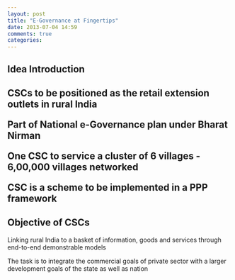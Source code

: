 ```yaml
---
layout: post
title: "E-Governance at Fingertips"
date: 2013-07-04 14:59
comments: true
categories: 
---
```

<h2>Idea Introduction<h2>

CSCs to be positioned as the retail extension outlets in rural India

Part of National e-Governance plan under Bharat Nirman

One CSC to service a cluster of 6 villages - 6,00,000 villages networked

CSC is a scheme to be implemented in a PPP framework

<h2>Objective of CSCs</h2>

Linking rural India to a basket of information, goods and services through end-to-end demonstrable models

The task is to integrate the commercial goals of private sector with a larger development goals of the state as well as nation


